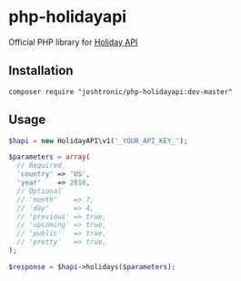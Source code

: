 # php-holidayapi
Official PHP library for [Holiday API](https://holidayapi.com)

## Installation

```shell
composer require "joshtronic/php-holidayapi:dev-master"
```

## Usage

```php
$hapi = new HolidayAPI\v1('_YOUR_API_KEY_');

$parameters = array(
  // Required
  'country' => 'US',
  'year'    => 2016,
  // Optional
  // 'month'    => 7,
  // 'day'      => 4,
  // 'previous' => true,
  // 'upcoming' => true,
  // 'public'   => true,
  // 'pretty'   => true,
);

$response = $hapi->holidays($parameters);
```

